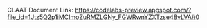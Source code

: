 CLAAT Document Link:
https://codelabs-preview.appspot.com/?file_id=1Jtz5Q2p1iMCImoZuRMZLGNy_FGWRwnYZXTzse48vLVA#0
